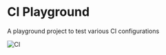 # CI Playground

A playground project to test various CI configurations

![CI](https://github.com/mtf90/ci-playground/workflows/CI/badge.svg)